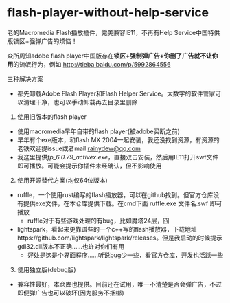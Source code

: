 # flash-player-without-help-service
老的Macromedia Flash播放插件，完美兼容IE11，不再有Help Service中国特供版锁区+强弹广告的烦恼！

众所周知adobe flash player中国版存在**锁区+强制弹广告+你删了广告就不让你用**的流氓行为，例如
http://tieba.baidu.com/p/5992864556

三种解决方案

* 都先卸载Adobe Flash Player和Flash Helper Service。大数字的软件管家可以清理干净，也可以手动卸载再去目录里删除

1. 使用旧版本的flash player
- 使用macromedia早年自带的flash player(被adobe买断之前)
- 早年有个exe版本，和flash MX 2004一起安装，我还没找到资源，有资源的老铁欢迎提issue或者mail rainydew@qq.com
- 我这里提供*fp_6.0.79_activex.exe*，直接双击安装，然后用IE11打开swf文件即可播放。可能会提示你插件未经确认，但不影响使用

2. 使用开源替代方案(均仅64位版本)
- ruffle，一个使用rust编写的flash播放器，可以在github找到。但官方仓库没有提供exe文件，在本仓库提供下载。在cmd下面 ruffle.exe 文件名.swf 即可播放
  - ruffle对于有些游戏处理的有bug，比如魔塔24层，囧
- lightspark，看起来更靠谱些的一个c++写的flash播放器，下载地址https://github.com/lightspark/lightspark/releases。但是我启动的时候提示gdi32.dll版本不正确……也许对你们有用
  - 好处是这是个界面程序……听说bug少一些，看官方仓库，开发也活跃一些

3. 使用独立版(debug版)
- 兼容性最好，本仓库也提供。目前还在试用，唯一不清楚是否会弹广告，不过即便弹广告也可以破坏(因为服务不捆绑)
